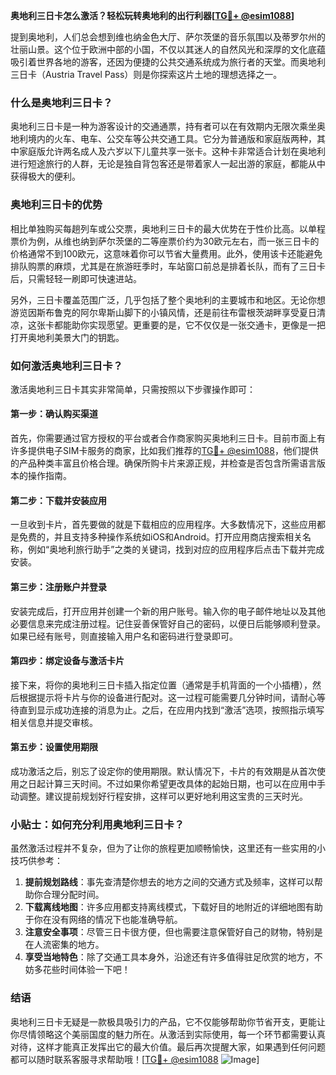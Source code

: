 **奥地利三日卡怎么激活？轻松玩转奥地利的出行利器[[TG💪+ @esim1088](https://t.me/s/esim1088)]**

提到奥地利，人们总会想到维也纳金色大厅、萨尔茨堡的音乐氛围以及蒂罗尔州的壮丽山景。这个位于欧洲中部的小国，不仅以其迷人的自然风光和深厚的文化底蕴吸引着世界各地的游客，还因为便捷的公共交通系统成为旅行者的天堂。而奥地利三日卡（Austria Travel Pass）则是你探索这片土地的理想选择之一。

### 什么是奥地利三日卡？

奥地利三日卡是一种为游客设计的交通通票，持有者可以在有效期内无限次乘坐奥地利境内的火车、电车、公交车等公共交通工具。它分为普通版和家庭版两种，其中家庭版允许两名成人及六岁以下儿童共享一张卡。这种卡非常适合计划在奥地利进行短途旅行的人群，无论是独自背包客还是带着家人一起出游的家庭，都能从中获得极大的便利。

### 奥地利三日卡的优势

相比单独购买每趟列车或公交票，奥地利三日卡的最大优势在于性价比高。以单程票价为例，从维也纳到萨尔茨堡的二等座票价约为30欧元左右，而一张三日卡的价格通常不到100欧元，这意味着你可以节省大量费用。此外，使用该卡还能避免排队购票的麻烦，尤其是在旅游旺季时，车站窗口前总是排着长队，而有了三日卡后，只需轻轻一刷即可快速进站。

另外，三日卡覆盖范围广泛，几乎包括了整个奥地利的主要城市和地区。无论你想游览因斯布鲁克的阿尔卑斯山脚下的小镇风情，还是前往布雷根茨湖畔享受夏日清凉，这张卡都能助你实现愿望。更重要的是，它不仅仅是一张交通卡，更像是一把打开奥地利美景大门的钥匙。

### 如何激活奥地利三日卡？

激活奥地利三日卡其实非常简单，只需按照以下步骤操作即可：

#### 第一步：确认购买渠道
首先，你需要通过官方授权的平台或者合作商家购买奥地利三日卡。目前市面上有许多提供电子SIM卡服务的商家，比如我们推荐的[TG💪+ @esim1088](https://t.me/s/esim1088)，他们提供的产品种类丰富且价格合理。确保所购卡片来源正规，并检查是否包含所需语言版本的操作指南。

#### 第二步：下载并安装应用
一旦收到卡片，首先要做的就是下载相应的应用程序。大多数情况下，这些应用都是免费的，并且支持多种操作系统如iOS和Android。打开应用商店搜索相关名称，例如“奥地利旅行助手”之类的关键词，找到对应的应用程序后点击下载并完成安装。

#### 第三步：注册账户并登录
安装完成后，打开应用并创建一个新的用户账号。输入你的电子邮件地址以及其他必要信息来完成注册过程。记住妥善保管好自己的密码，以便日后能够顺利登录。如果已经有账号，则直接输入用户名和密码进行登录即可。

#### 第四步：绑定设备与激活卡片
接下来，将你的奥地利三日卡插入指定位置（通常是手机背面的一个小插槽），然后根据提示将卡片与你的设备进行配对。这一过程可能需要几分钟时间，请耐心等待直到显示成功连接的消息为止。之后，在应用内找到“激活”选项，按照指示填写相关信息并提交审核。

#### 第五步：设置使用期限
成功激活之后，别忘了设定你的使用期限。默认情况下，卡片的有效期是从首次使用之日起计算三天时间。不过如果你希望更改具体的起始日期，也可以在应用中手动调整。建议提前规划好行程安排，这样可以更好地利用这宝贵的三天时光。

### 小贴士：如何充分利用奥地利三日卡？

虽然激活过程并不复杂，但为了让你的旅程更加顺畅愉快，这里还有一些实用的小技巧供参考：

1. **提前规划路线**：事先查清楚你想去的地方之间的交通方式及频率，这样可以帮助你合理分配时间。
2. **下载离线地图**：许多应用都支持离线模式，下载好目的地附近的详细地图有助于你在没有网络的情况下也能准确导航。
3. **注意安全事项**：尽管三日卡很方便，但也需要注意保管好自己的财物，特别是在人流密集的地方。
4. **享受当地特色**：除了交通工具本身外，沿途还有许多值得驻足欣赏的地方，不妨多花些时间体验一下吧！

### 结语

奥地利三日卡无疑是一款极具吸引力的产品，它不仅能够帮助你节省开支，更能让你尽情领略这个美丽国度的魅力所在。从激活到实际使用，每一个环节都需要认真对待，这样才能真正发挥出它的最大价值。最后再次提醒大家，如果遇到任何问题都可以随时联系客服寻求帮助哦！[[TG💪+ @esim1088](https://t.me/s/esim1088) ![Image](https://i.postimg.cc/4NQfJmqS/Snipaste-2025-05-13-00-14-12.png)]